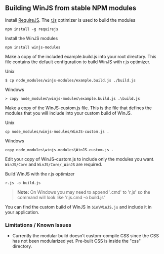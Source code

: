 ## Building WinJS from stable NPM modules
Install [RequireJS](http://www.requirejs.org/). The [r.js](http://www.requirejs.org/docs/optimization.html) optimizer is used to build the modules
```
npm install -g requirejs
```
Install the WinJS modules
```
npm install winjs-modules
```

Make a copy of the included example.build.js into your root directory. This file contains the default configuration to build WinJS with r.js optimizer. 

Unix
```
$ cp node_modules/winjs-modules/example.build.js ./build.js
```

Windows
```
> copy node_modules\winjs-modules\example.build.js .\build.js
```

Make a copy of the WinJS-custom.js file. This is the file that defines the modules that you will include into your custom build of WinJS.

Unix
```
cp node_modules/winjs-modules/WinJS-custom.js .
```

Windows
```
copy node_modules\winjs-modules\WinJS-custom.js .
```

Edit your copy of WinJS-custom.js to include only the modules you want. `WinJS/Core` and `WinJS/Core/_WinJS` are required.

Build WinJS with the r.js optimizer
```
r.js -o build.js
```

> **Note:** On Windows you may need to append '.cmd' to 'r.js' so the command will look like 'r.js.cmd -o build.js'

You can find the custom build of WinJS in `bin\WinJS.js` and include it in your application.

### Limitations / Known Issues
*  Currently the modular build doesn't custom-compile CSS since the CSS has not been modularized yet. Pre-built CSS is inside the "css" directory.

